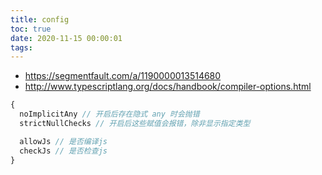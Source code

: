 ```yaml
---
title: config
toc: true
date: 2020-11-15 00:00:01
tags:
---
```




* https://segmentfault.com/a/1190000013514680
* http://www.typescriptlang.org/docs/handbook/compiler-options.html

```js
{
  noImplicitAny // 开启后存在隐式 any 时会抛错
  strictNullChecks // 开启后这些赋值会报错，除非显示指定类型

  allowJs // 是否编译js
  checkJs // 是否检查js
}

```
